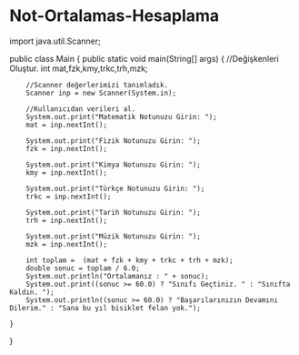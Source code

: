 # Not-Ortalamas-Hesaplama

import java.util.Scanner;

public class Main {
    public static void main(String[] args) {
        //Değişkenleri Oluştur.
        int mat,fzk,kmy,trkc,trh,mzk;

        //Scanner değerlerimizi tanımladık.
        Scanner inp = new Scanner(System.in);

        //Kullanıcıdan verileri al.
        System.out.print("Matematik Notunuzu Girin: ");
        mat = inp.nextInt();

        System.out.print("Fizik Notunuzu Girin: ");
        fzk = inp.nextInt();

        System.out.print("Kimya Notunuzu Girin: ");
        kmy = inp.nextInt();

        System.out.print("Türkçe Notunuzu Girin: ");
        trkc = inp.nextInt();

        System.out.print("Tarih Notunuzu Girin: ");
        trh = inp.nextInt();

        System.out.print("Müzik Notunuzu Girin: ");
        mzk = inp.nextInt();

        int toplam =  (mat + fzk + kmy + trkc + trh + mzk);
        double sonuc = toplam / 6.0;
        System.out.println("Ortalamanız : " + sonuc);
        System.out.print((sonuc >= 60.0) ? "Sınıfı Geçtiniz. " : "Sınıfta Kaldın. ");
        System.out.println((sonuc >= 60.0) ? "Başarılarınızın Devamını Dilerim." : "Sana bu yıl bisiklet felan yok.");

    }
}
